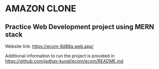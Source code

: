 # AMAZON CLONE
## Practice Web Development project using MERN stack

Website link: https://ecom-8d88a.web.app/

Additional information to run the project is provided in https://github.com/jadhav-kunal/ecom/ecom/README.md
